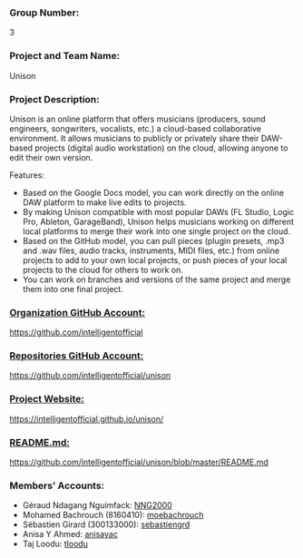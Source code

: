 ### Group Number:
3

### Project and Team Name:
Unison

### Project Description:
Unison is an online platform that offers musicians (producers, sound engineers, songwriters, vocalists, etc.) a cloud-based collaborative environment. It allows musicians to publicly or privately share their DAW-based projects (digital audio workstation) on the cloud, allowing anyone to edit their own version.

Features:
- Based on the Google Docs model, you can work directly on the online DAW platform to make live edits to projects.
- By making Unison compatible with most popular DAWs (FL Studio, Logic Pro, Ableton, GarageBand), Unison helps musicians working on different local platforms to merge their work into one single project on the cloud.
- Based on the GitHub model, you can pull pieces (plugin presets, .mp3 and .wav files, audio tracks, instruments, MIDI files, etc.) from online projects to add to your own local projects, or push pieces of your local projects to the cloud for others to work on.
- You can work on branches and versions of the same project and merge them into one final project.

### [Organization GitHub Account:](https://github.com/intelligentofficial)
https://github.com/intelligentofficial

### [Repositories GitHub Account:](https://github.com/intelligentofficial/unison)
https://github.com/intelligentofficial/unison

### [Project Website:](https://intelligentofficial.github.io/AI_resume_builder/)
https://intelligentofficial.github.io/unison/

### [README.md:](https://github.com/intelligentofficial/AI_resume_builder/blob/master/README.md)
https://github.com/intelligentofficial/unison/blob/master/README.md


### Members' Accounts:
 - Géraud Ndagang Nguimfack: [NNG2000](https://github.com/NNG2000)
 - Mohamed Bachrouch (8160410): [moebachrouch](https://github.com/moebachrouch)
 - Sébastien Girard (300133000): [sebastiengrd](https://github.com/sebastiengrd)
 - Anisa Y Ahmed: [anisayac](https://github.com/anisayac)
 - Taj Loodu: [tloodu](https://github.com/tloodu)
